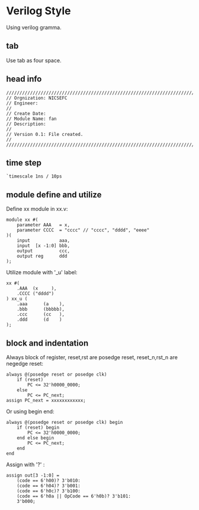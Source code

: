 # Verilog Style
Using verilog gramma.

## tab
Use tab as four space.

## head info
```
//////////////////////////////////////////////////////////////////////////////////
// Orgnization: NICSEFC
// Engineer: 
// 
// Create Date: 
// Module Name: fan
// Description: 
// 
// Version 0.1: File created.
// 
//////////////////////////////////////////////////////////////////////////////////
```

## time step
```
`timescale 1ns / 10ps
```

## module define and utilize
Define xx module in xx.v:
```
module xx #(
    parameter AAA   = x,
    parameter CCCC  = "cccc" // "cccc", "dddd", "eeee"
)(
    input           aaa,
    input  [x -1:0] bbb,
    output          ccc,
    output reg      ddd
);
```

Utilize module with '\_u' label:
```
xx #(
    .AAA  (x     ),
    .CCCC ("dddd")
) xx_u (
    .aaa      (a    ),
    .bbb      (bbbbb),
    .ccc      (cc   ),
    .ddd      (d    )
);
```

## block and indentation

Always block of register, reset,rst are posedge reset, reset_n,rst_n are negedge reset:
```
always @(posedge reset or posedge clk)
    if (reset)
        PC <= 32'h0000_0000;
    else
        PC <= PC_next;
assign PC_next = xxxxxxxxxxxx;
```

Or using begin end:
```
always @(posedge reset or posedge clk) begin
    if (reset) begin
        PC <= 32'h0000_0000;
    end else begin
        PC <= PC_next;
    end
end
```

Assign with '?' : 
```
assign out[3 -1:0] = 
    (code == 6'h00)? 3'b010: 
    (code == 6'h04)? 3'b001: 
    (code == 6'h0c)? 3'b100: 
    (code == 6'h0a || OpCode == 6'h0b)? 3'b101: 
    3'b000;
````
